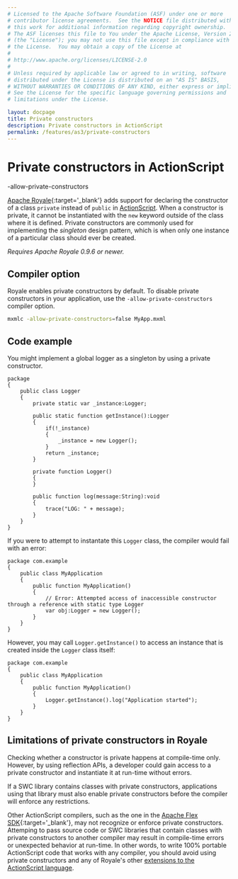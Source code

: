 ```yaml
---
# Licensed to the Apache Software Foundation (ASF) under one or more
# contributor license agreements.  See the NOTICE file distributed with
# this work for additional information regarding copyright ownership.
# The ASF licenses this file to You under the Apache License, Version 2.0
# (the "License"); you may not use this file except in compliance with
# the License.  You may obtain a copy of the License at
# 
# http://www.apache.org/licenses/LICENSE-2.0
# 
# Unless required by applicable law or agreed to in writing, software
# distributed under the License is distributed on an "AS IS" BASIS,
# WITHOUT WARRANTIES OR CONDITIONS OF ANY KIND, either express or implied.
# See the License for the specific language governing permissions and
# limitations under the License.

layout: docpage
title: Private constructors
description: Private constructors in ActionScript
permalink: /features/as3/private-constructors
---
```


# Private constructors in ActionScript

-allow-private-constructors

[Apache Royale](https://royale.apache.org/){:target='_blank'} adds support for declaring the constructor of a class `private` instead of `public` in [ActionScript](features/as3). When a constructor is private, it cannot be instantiated with the `new` keyword outside of the class where it is defined. Private constructors are commonly used for implementing the *singleton* design pattern, which is when only one instance of a particular class should ever be created.

_Requires Apache Royale 0.9.6 or newer._

## Compiler option

Royale enables private constructors by default. To disable private constructors in your application, use the `-allow-private-constructors` compiler option.

```sh
mxmlc -allow-private-constructors=false MyApp.mxml
```

## Code example

You might implement a global logger as a singleton by using a private constructor.

```as3
package
{
	public class Logger
	{
		private static var _instance:Logger;

		public static function getInstance():Logger
		{
			if(!_instance)
			{
				_instance = new Logger();
			}
			return _instance;
		}

		private function Logger()
		{
		}

		public function log(message:String):void
		{
			trace("LOG: " + message);
		}
	}
}
```

If you were to attempt to instantate this `Logger` class, the compiler would fail with an error:

```as3
package com.example
{
	public class MyApplication
	{
		public function MyApplication()
		{
			// Error: Attempted access of inaccessible constructor through a reference with static type Logger
			var obj:Logger = new Logger();
		}
	}
}
```

However, you may call `Logger.getInstance()` to access an instance that is created inside the `Logger` class itself:

```as3
package com.example
{
	public class MyApplication
	{
		public function MyApplication()
		{
			Logger.getInstance().log("Application started");
		}
	}
}
```

## Limitations of private constructors in Royale

Checking whether a constructor is private happens at compile-time only. However, by using reflection APIs, a developer could gain access to a private constructor and instantiate it at run-time without errors.

If a SWC library contains classes with private constructors, applications using that library must also enable private constructors before the compiler will enforce any restrictions.

Other ActionScript compilers, such as the one in the [Apache Flex SDK](https://flex.apache.org/){:target='_blank'}, may not recognize or enforce private constructors. Attemping to pass source code or SWC libraries that contain classes with private constructors to another compiler may result in compile-time errors or unexpected behavior at run-time. In other words, to write 100% portable ActionScript code that works with any compiler, you should avoid using private constructors and any of Royale's other [extensions to the ActionScript language](features/as3#new-actionscript-language-features-in-royale).

